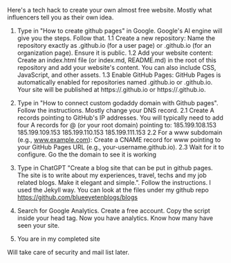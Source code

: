 Here's a tech hack to create your own almost free website. Mostly what influencers tell you as their own idea.

1. Type in "How to create github pages" in Google. Google's AI engine will give you the steps. Follow that.
    1.1 Create a new repository: Name the repository exactly as <username>.github.io (for a user page) or <organization>.github.io (for an organization page). Ensure it is public.
    1.2 Add your website content: Create an index.html file (or index.md, README.md) in the root of this repository and add your website's content. You can also include CSS, JavaScript, and other assets.
    1.3 Enable GitHub Pages: GitHub Pages is automatically enabled for repositories named <username>.github.io or <organization>.github.io. Your site will be published at https://<username>.github.io or https://<organization>.github.io.

2. Type in "How to connect custom godaddy domain with Github pages". Follow the instructions. Mostly change your DNS record.
    2.1 Create A records pointing to GitHub's IP addresses. You will typically need to add four A records for @ (or your root domain) pointing to:
        185.199.108.153
        185.199.109.153
        185.199.110.153
        185.199.111.153
    2.2 For a www subdomain (e.g., www.example.com): Create a CNAME record for www pointing to your GitHub Pages URL (e.g., your-username.github.io).
    2.3 Wait for it to configure. Go the the domain to see it is working

4. Type in ChatGPT "Create a blog site that can be put in github pages. The site is to write about my experiences, travel, techs and my job related blogs. Make it elegant and simple.". Follow the instructions. I used the Jekyll way. You can look at the files under my github repo https://github.com/blueeyetenblogs/blogs

5. Search for Google Analytics. Create a free account. Copy the script inside your head tag. Now you have analytics. Know how many have seen your site.

6. You are in my completed site

Will take care of security and mail list later.